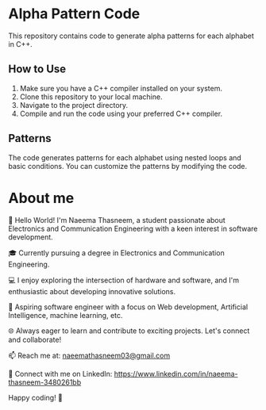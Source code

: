 


# Alpha Pattern Code

This repository contains code to generate alpha patterns for each alphabet in C++.

## How to Use

1. Make sure you have a C++ compiler installed on your system.
2. Clone this repository to your local machine.
3. Navigate to the project directory.
4. Compile and run the code using your preferred C++ compiler.

## Patterns

The code generates patterns for each alphabet using nested loops and basic conditions. You can customize the patterns by modifying the code.




# About me
👋 Hello World! I'm Naeema Thasneem, a student passionate about Electronics and Communication Engineering with a keen interest in software development.

🎓 Currently pursuing a degree in Electronics and Communication Engineering.

💻 I enjoy exploring the intersection of hardware and software, and I'm enthusiastic about developing innovative solutions.

🚀 Aspiring software engineer with a focus on Web development, Artificial Intelligence, machine learning, etc.

🌐 Always eager to learn and contribute to exciting projects. Let's connect and collaborate!

📫 Reach me at: naeemathasneem03@gmail.com

🔗 Connect with me on LinkedIn: https://www.linkedin.com/in/naeema-thasneem-3480261bb

Happy coding! 🚀
